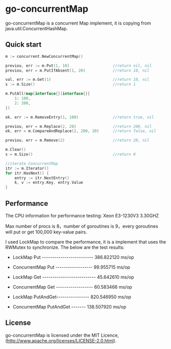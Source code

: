 go-concurrentMap
================

go-concurrentMap is a concurrent Map implement, it is copying from java.util.ConcurrentHashMap.

## Quick start

```go
m := concurrent.NewConcurrentMap()

previou, err := m.Put(1, 10)                   //return nil, nil
previou, err = m.PutIfAbsent(1, 20)            //return 10, nil

val, err := m.Get(1)                           //return 10, nil
s := m.Size()                                  //return 1

m.PutAll(map[interface{}]interface{}{
	1: 100,
	2: 200,
})

ok, err := m.RemoveEntry(1, 100)               //return true, nil

previou, err = m.Replace(2, 20)                //return 200, nil
ok, err = m.CompareAndReplace(2, 200, 20)      //return false, nil

previou, err = m.Remove(2)                     //return 20, nil

m.Clear()
s = m.Size()                                   //return 0

//iterate ConcurrentMap
itr := m.Iterator()
for itr.HasNext() {
	entry := itr.NextEntry()
	k, v := entry.Key, entry.Value
}
```

## Performance

The CPU information for performance testing: Xeon E3-1230V3 3.30GHZ

Max number of procs is 8，number of goroutines is 9，every goroutines will put or get 100,000 key-value pairs.

I used LockMap to compare the performance, it is a implement that uses the RWMutex to synchronize. The below are the test results:

* LockMap Put ------------------------- 386.822120 ms/op 

* ConcurrentMap Put ------------------ 99.955715 ms/op

* LockMap Get -------------------------- 45.642610 ms/op 

* ConcurrentMap Get ------------------ 60.583466 ms/op

* LockMap PutAndGet---------------- 820.546950 ms/op 

* ConcurrentMap PutAndGet ------- 138.507920 ms/op

## License

go-concurrentMap is licensed under the MIT Licence, (http://www.apache.org/licenses/LICENSE-2.0.html).
